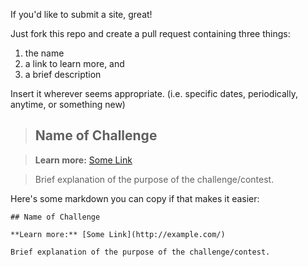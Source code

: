 If you'd like to submit a site, great!

Just fork this repo and create a pull request containing three things:

1. the name
2. a link to learn more, and
3. a brief description

Insert it wherever seems appropriate. (i.e. specific dates, periodically, anytime, or something new)

> ## Name of Challenge

> **Learn more:** [Some Link](http://example.com/)

> Brief explanation of the purpose of the challenge/contest.

Here's some markdown you can copy if that makes it easier:

```
## Name of Challenge

**Learn more:** [Some Link](http://example.com/)

Brief explanation of the purpose of the challenge/contest.
```
